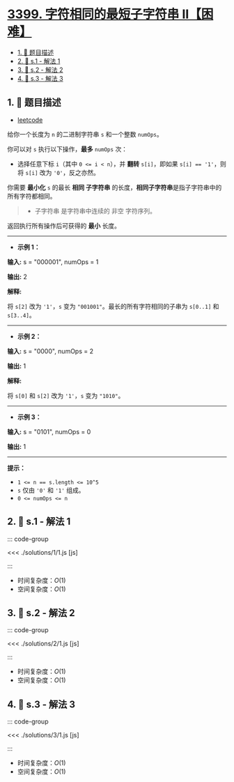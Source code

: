 # [3399. 字符相同的最短子字符串 II【困难】](https://github.com/tnotesjs/TNotes.leetcode/tree/main/notes/3399.%20%E5%AD%97%E7%AC%A6%E7%9B%B8%E5%90%8C%E7%9A%84%E6%9C%80%E7%9F%AD%E5%AD%90%E5%AD%97%E7%AC%A6%E4%B8%B2%20II%E3%80%90%E5%9B%B0%E9%9A%BE%E3%80%91)

<!-- region:toc -->

- [1. 📝 题目描述](#1--题目描述)
- [2. 🎯 s.1 - 解法 1](#2--s1---解法-1)
- [3. 🎯 s.2 - 解法 2](#3--s2---解法-2)
- [4. 🎯 s.3 - 解法 3](#4--s3---解法-3)

<!-- endregion:toc -->

## 1. 📝 题目描述

- [leetcode](https://leetcode.cn/problems/smallest-substring-with-identical-characters-ii/)

给你一个长度为 `n` 的二进制字符串 `s` 和一个整数 `numOps`。

你可以对 `s` 执行以下操作，**最多** `numOps` 次：

- 选择任意下标 `i`（其中 `0 <= i < n`），并 **翻转** `s[i]`，即如果 `s[i] == '1'`，则将 `s[i]` 改为 `'0'`，反之亦然。

你需要 **最小化** `s` 的最长 **相同 子字符串** 的长度，**相同子字符串**是指子字符串中的所有字符都相同。

> - 子字符串 是字符串中连续的 非空 字符序列。

返回执行所有操作后可获得的 **最小** 长度。

---

- **示例 1：**

**输入:** s = "000001", numOps = 1

**输出:** 2

**解释:**

将 `s[2]` 改为 `'1'`，`s` 变为 `"001001"`。最长的所有字符相同的子串为 `s[0..1]` 和 `s[3..4]`。

---

- **示例 2：**

**输入:** s = "0000", numOps = 2

**输出:** 1

**解释:**

将 `s[0]` 和 `s[2]` 改为 `'1'`，`s` 变为 `"1010"`。

---

- **示例 3：**

**输入:** s = "0101", numOps = 0

**输出:** 1

---

**提示：**

- `1 <= n == s.length <= 10^5`
- `s` 仅由 `'0'` 和 `'1'` 组成。
- `0 <= numOps <= n`

## 2. 🎯 s.1 - 解法 1

::: code-group

<<< ./solutions/1/1.js [js]

:::

- 时间复杂度：$O(1)$
- 空间复杂度：$O(1)$

## 3. 🎯 s.2 - 解法 2

::: code-group

<<< ./solutions/2/1.js [js]

:::

- 时间复杂度：$O(1)$
- 空间复杂度：$O(1)$

## 4. 🎯 s.3 - 解法 3

::: code-group

<<< ./solutions/3/1.js [js]

:::

- 时间复杂度：$O(1)$
- 空间复杂度：$O(1)$
